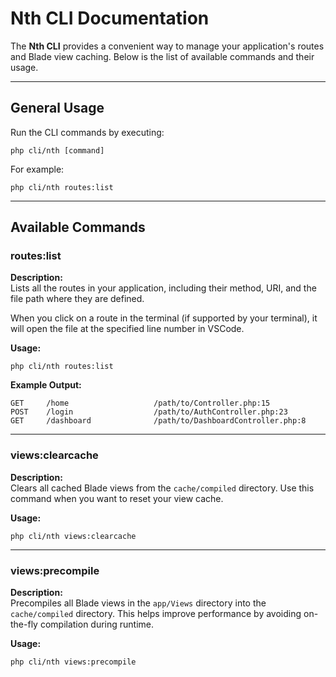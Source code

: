 # Nth CLI Documentation

The **Nth CLI** provides a convenient way to manage your application's routes and Blade view caching. Below is the list of available commands and their usage.

---

## General Usage

Run the CLI commands by executing:

```
php cli/nth [command]
```

For example:

```
php cli/nth routes:list
```

---

## Available Commands

### routes:list

**Description:**  
Lists all the routes in your application, including their method, URI, and the file path where they are defined.  

When you click on a route in the terminal (if supported by your terminal), it will open the file at the specified line number in VSCode.

**Usage:**  

```
php cli/nth routes:list
```

**Example Output:**  

```
GET     /home                   /path/to/Controller.php:15
POST    /login                  /path/to/AuthController.php:23
GET     /dashboard              /path/to/DashboardController.php:8
```

---

### views:clearcache

**Description:**  
Clears all cached Blade views from the `cache/compiled` directory. Use this command when you want to reset your view cache.

**Usage:**  

```
php cli/nth views:clearcache
```

---

### views:precompile

**Description:**  
Precompiles all Blade views in the `app/Views` directory into the `cache/compiled` directory. This helps improve performance by avoiding on-the-fly compilation during runtime.

**Usage:**  

```
php cli/nth views:precompile
```

